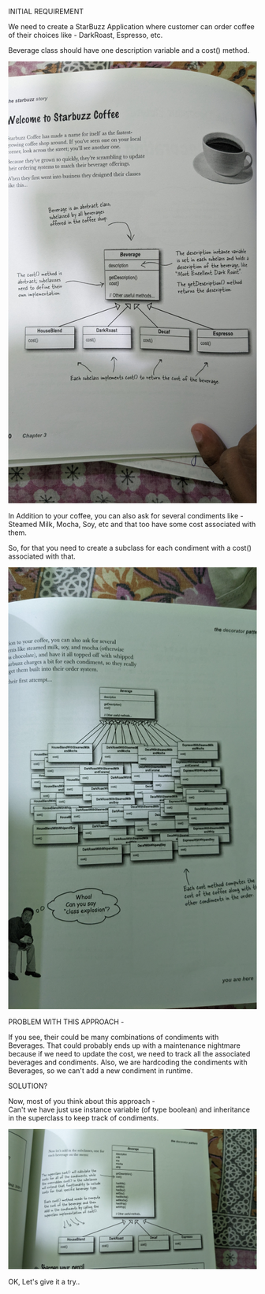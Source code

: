 INITIAL REQUIREMENT

We need to create a StarBuzz Application where customer can order coffee of their choices like - DarkRoast, Espresso, etc.

Beverage class should have one description variable and a cost() method.

![](https://github.com/chandan13tiwari/design-patterns/blob/master/src/main/resources/decorator-pattern-diagrams/1.jpg)

In Addition to your coffee, you can also ask for several condiments like - Steamed Milk, Mocha, Soy, etc and that too have some cost associated with them.

So, for that you need to create a subclass for each condiment with a cost() associated with that.

![](https://github.com/chandan13tiwari/design-patterns/blob/master/src/main/resources/decorator-pattern-diagrams/2.jpg)



PROBLEM WITH THIS APPROACH -

If you see, their could be many combinations of condiments with Beverages. That could probably ends up with a maintenance nightmare because if we need to update the cost, we need to track all the associated beverages and condiments. Also, we are hardcoding the condiments with Beverages, so we can't add a new condiment in runtime.

SOLUTION?

Now, most of you think about this approach - <br />
Can't we have just use instance variable (of type boolean) and inheritance in the superclass to keep track of condiments.

![](https://github.com/chandan13tiwari/design-patterns/blob/master/src/main/resources/decorator-pattern-diagrams/3.jpg)


OK, Let's give it a try..